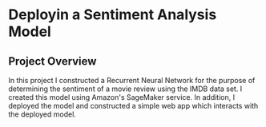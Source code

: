 # Deployin a Sentiment Analysis Model

## Project Overview
In this project I constructed a Recurrent Neural Network for the purpose of determining the sentiment of a movie review using the IMDB data set. I created this model using Amazon's SageMaker service. In addition, I deployed the model and constructed a simple web app which interacts with the deployed model.